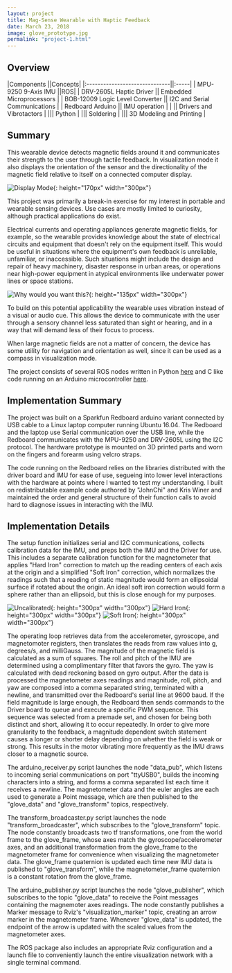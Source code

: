 ```yaml
---
layout: project
title: Mag-Sense Wearable with Haptic Feedback
date: March 23, 2018
image: glove_prototype.jpg
permalink: "project-1.html"
---
```


## Overview

|Components                     ||Concepts|
|:------------------------------||:-----|
|    MPU-9250 9-Axis IMU     ||ROS|
|    DRV-2605L Haptic Driver  ||    Embedded Microprocessors  |
|    BOB-12009 Logic Level Converter      ||    I2C and Serial Communications  |
|    Redboard Arduino       ||    IMU operation  |
|                               ||    Drivers and Vibrotactors  |
|||    Python  |
||| Soldering  |
|||  3D Modeling and Printing  |




## Summary

This wearable device detects magnetic fields around it and communicates their strength to the user through tactile feedback. In visualization mode it also displays the orientation of the sensor and the directionality of the magnetic field relative to itself on a connected computer display.  

![Display Mode](../public/images/visualization.png){: height="170px" width="300px"}

This project was primarily a break-in exercise for my interest in portable and wearable sensing devices. Use cases are mostly limited to curiosity, although practical applications do exist.  

Electrical currents and operating appliances generate magnetic fields, for example, so the wearable provides knowledge about the state of electrical circuits and equipment that doesn't rely on the equipment itself. This would be useful in situations where the equipment's own feedback is unreliable, unfamiliar, or inaccessible. Such situations might include the design and repair of heavy machinery, disaster response in urban areas, or operations near high-power equipment in atypical environments like underwater power lines or space stations.  

![Why would you want this?](../public/images/transformer.jpg){: height="135px" width="300px"}

To build on this potential applicability the wearable uses vibration instead of a visual or audio cue. This allows the device to communicate with the user through a sensory channel less saturated than sight or hearing, and in a way that will demand less of their focus to process.

When large magnetic fields are not a matter of concern, the device has some utility for navigation and orientation as well, since it can be used as a compass in visualization mode.  



The project consists of several ROS nodes written in Python [here](https://github.com/idtx314/rosglove) and C like code running on an Arduino microcontroller [here](https://github.com/idtx314/gloveduino).


## Implementation Summary
The project was built on a Sparkfun Redboard arduino variant connected by USB cable to a Linux laptop computer running Ubuntu 16.04. The Redboard and the laptop use Serial communication over the USB line, while the Redboard communicates with the MPU-9250 and DRV-2605L using the I2C protocol. The hardware prototype is mounted on 3D printed parts and worn on the fingers and forearm using velcro straps.


The code running on the Redboard relies on the libraries distributed with the driver board and IMU for ease of use, segueing into lower level interactions with the hardware at points where I wanted to test my understanding. I built on redistributable example code authored by "JohnChi" and Kris Winer and maintained the order and general structure of their function calls to avoid hard to diagnose issues in interacting with the IMU.

## Implementation Details
The setup function initializes serial and I2C communications, collects calibration data for the IMU, and preps both the IMU and the Driver for use. This includes a separate calibration function for the magnetometer that applies "Hard Iron" correction to match up the reading centers of each axis at the origin and a simplified "Soft Iron" correction, which normalizes the readings such that a reading of static magnitude would form an ellipsoidal surface if rotated about the origin. An ideal soft iron correction would form a sphere rather than an ellipsoid, but this is close enough for my purposes.

![Uncalibrated](../public/images/Calibration.jpg){: height="300px" width="300px"} ![Hard Iron](../public/images/Calibration2.png){: height="300px" width="300px"} ![Soft Iron](../public/images/Calibration3.png){: height="300px" width="300px"}  

The operating loop retrieves data from the accelerometer, gyroscope, and magnetomoter registers, then translates the reads from raw values into g, degrees/s, and milliGauss. The magnitude of the magnetic field is calculated as a sum of squares. The roll and pitch of the IMU are determined using a complimentary filter that favors the gyro. The yaw is calculated with dead reckoning based on gyro output.
After the data is processed the magnetometer axes readings and magnitude, roll, pitch, and yaw are composed into a comma separated string, terminated with a newline, and transmitted over the Redboard's serial line at 9600 baud. If the field magnitude is large enough, the Redboard then sends commands to the Driver board to queue and execute a specific PWM sequence. This sequence was selected from a premade set, and chosen for being both distinct and short, allowing it to occur repeatedly. In order to give more granularity to the feedback, a magnitude dependent switch statement causes a longer or shorter delay depending on whether the field is weak or strong. This results in the motor vibrating more frequently as the IMU draws closer to a magnetic source.

The arduino_receiver.py script launches the node "data_pub", which listens to incoming serial communications on port "ttyUSB0", builds the incoming characters into a string, and forms a comma separated list each time it receives a newline. The magnetometer data and the euler angles are each used to generate a Point message, which are then published to the "glove_data" and "glove_transform" topics, respectively.

The transform_broadcaster.py script launches the node "transform_broadcaster", which subscribes to the "glove_transform" topic. The node constantly broadcasts two tf transformations, one from the world frame to the glove_frame, whose axes match the gyroscope/accelerometer axes, and an additional transformation from the glove_frame to the magnetometer frame for convenience when visualizing the magnetometer data. The glove_frame quaternion is updated each time new IMU data is published to "glove_transform", while the magnetometer_frame quaternion is a constant rotation from the glove_frame.

The arduino_publisher.py script launches the node "glove_publisher", which subscribes to the topic "glove_data" to receive the Point messages containing the magnemoter axes readings. The node constantly publishes a Marker message to Rviz's "visualization_marker" topic, creating an arrow marker in the magnetometer frame. Whenever "glove_data" is updated, the endpoint of the arrow is updated with the scaled values from the magnetometer axes.


The ROS package also includes an appropriate Rviz configuration and a launch file to conveniently launch the entire visualization network with a single terminal command.
